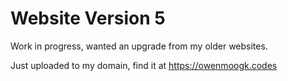 # Website Version 5

Work in progress, wanted an upgrade from my older websites.

Just uploaded to my domain, find it at https://owenmoogk.codes
